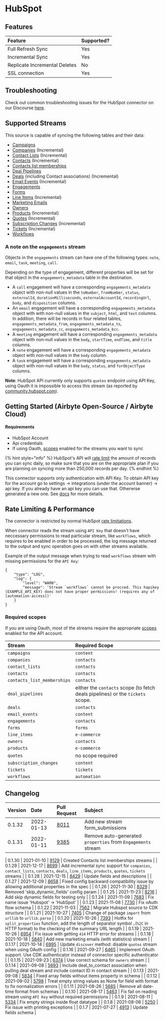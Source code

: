 # HubSpot

## Features

| Feature | Supported? |
| :--- | :--- |
| Full Refresh Sync | Yes |
| Incremental Sync | Yes |
| Replicate Incremental Deletes | No |
| SSL connection | Yes |

## Troubleshooting

Check out common troubleshooting issues for the HubSpot connector on our Discourse [here](https://discuss.airbyte.io/tags/c/connector/11/source-hubspot).

## Supported Streams

This source is capable of syncing the following tables and their data:

* [Campaigns](https://developers.hubspot.com/docs/methods/email/get_campaign_data)
* [Companies](https://developers.hubspot.com/docs/api/crm/companies) \(Incremental\)
* [Contact Lists](http://developers.hubspot.com/docs/methods/lists/get_lists) \(Incremental\)
* [Contacts](https://developers.hubspot.com/docs/methods/contacts/get_contacts) \(Incremental\)
* [Contacts list memberships](https://legacydocs.hubspot.com/docs/methods/contacts/get_contacts)
* [Deal Pipelines](https://developers.hubspot.com/docs/methods/pipelines/get_pipelines_for_object_type)
* [Deals](https://developers.hubspot.com/docs/api/crm/deals) \(including Contact associations\) \(Incremental\)
* [Email Events](https://developers.hubspot.com/docs/methods/email/get_events) \(Incremental\)
* [Engagements](https://legacydocs.hubspot.com/docs/methods/engagements/get-all-engagements)
* [Forms](https://developers.hubspot.com/docs/api/marketing/forms)
* [Line Items](https://developers.hubspot.com/docs/api/crm/line-items) \(Incremental\)
* [Marketing Emails](https://legacydocs.hubspot.com/docs/methods/cms_email/get-all-marketing-email-statistics)
* [Owners](https://developers.hubspot.com/docs/methods/owners/get_owners)
* [Products](https://developers.hubspot.com/docs/api/crm/products) \(Incremental\)
* [Quotes](https://developers.hubspot.com/docs/api/crm/quotes) \(Incremental\)
* [Subscription Changes](https://developers.hubspot.com/docs/methods/email/get_subscriptions_timeline) \(Incremental\)
* [Tickets](https://developers.hubspot.com/docs/api/crm/tickets) \(Incremental\)
* [Workflows](https://legacydocs.hubspot.com/docs/methods/workflows/v3/get_workflows)

### A note on the `engagements` stream
Objects in the `engagements` stream can have one of the following types: `note`, `email`, `task`, `meeting`, `call`.

Depending on the type of engagement, different properties will be set for that object in the `engagements_metadata` table in the destination.

* A `call` engagement will have a corresponding `engagements_metadata` object with non-null values in the `toNumber`, `fromNumber`, `status`, `externalId`, `durationMilliseconds`, `externalAccountId`, `recordingUrl`, `body`, and `disposition` columns.
* An `email` engagement will have a corresponding `engagements_metadata` object with with non-null values in the `subject`, `html`, and `text` columns. In addition, there will be records in four related tables, `engagements_metadata_from`, `engagements_metadata_to`, `engagements_metadata_cc`, `engagements_metadata_bcc`.
* A `meeting` engagement will have a corresponding `engagements_metadata` object with non-null values in the `body`, `startTime`, `endTime`, and `title` columns.
* A `note` engagement will have a corresponding `engagements_metadata` object with non-null values in the `body` column.
* A `task` engagement will have a corresponding `engagements_metadata` object with non-null values in the `body`, `status`, and `forObjectType` columns.


**Note**: HubSpot API currently only supports `quotes` endpoint using API Key, using Oauth it is impossible to access this stream (as reported by [community.hubspot.com](https://community.hubspot.com/t5/APIs-Integrations/Help-with-using-Feedback-CRM-API-and-Quotes-CRM-API/m-p/449104/highlight/true#M44411)).

## Getting Started \(Airbyte Open-Source / Airbyte Cloud\)

#### Requirements

* HubSpot Account
* Api credentials
* If using Oauth, [scopes](https://legacydocs.hubspot.com/docs/methods/oauth2/initiate-oauth-integration#scopes) enabled for the streams you want to sync

{% hint style="info" %}
HubSpot's API will [rate limit](https://developers.hubspot.com/docs/api/usage-details) the amount of records you can sync daily, so make sure that you are on the appropriate plan if you are planning on syncing more than 250,000 records per day.
{% endhint %}

This connector supports only authentication with API Key. To obtain API key for the account go to settings -&gt; integrations \(under the account banner\) -&gt; api key. If you already have an api key you can use that. Otherwise generated a new one. See [docs](https://knowledge.hubspot.com/integrations/how-do-i-get-my-hubspot-api-key) for more details.

## Rate Limiting & Performance

The connector is restricted by normal HubSpot [rate limitations](https://legacydocs.hubspot.com/apps/api_guidelines).

When connector reads the stream using `API Key` that doesn't have neccessary permissions to read particular stream, like `workflows`, which requires to be enabled in order to be processed, the log message returned to the output and sync operation goes on with other streams available.

Example of the output message when trying to read `workflows` stream with missing permissions for the `API Key`:

```text
{
    "type": "LOG",
    "log": {
        "level": "WARN",
        "message": 'Stream `workflows` cannot be procced. This hapikey (EXAMPLE_API_KEY) does not have proper permissions! (requires any of [automation-access])'
    }
}
```

### Required scopes

If you are using Oauth, most of the streams require the appropriate [scopes](https://legacydocs.hubspot.com/docs/methods/oauth2/initiate-oauth-integration#scopes) enabled for the API account.

| Stream | Required Scope |
| :--- | :--- |
| `campaigns` | `content` |
| `companies` | `contacts` |
| `contact_lists` | `contacts` |
| `contacts` | `contacts` |
| `contacts_list_memberships` | `contacts` |
| `deal_pipelines` | either the `contacts` scope \(to fetch deals pipelines\) or the `tickets` scope. |
| `deals` | `contacts` |
| `email_events` | `content` |
| `engagements` | `contacts` |
| `forms` | `forms` |
| `line_items` | `e-commerce` |
| `owners` | `contacts` |
| `products` | `e-commerce` |
| `quotes` | no scope required |
| `subscription_changes` | `content` |
| `tickets` | `tickets` |
| `workflows` | `automation` |

## Changelog

| Version | Date       | Pull Request | Subject                                                                                                                                        |
|:--------|:-----------| :--- |:-----------------------------------------------------------------------------------------------------------------------------------------------|
| 0.1.32  | 2022-01-13 | [8011](https://github.com/airbytehq/airbyte/pull/8011) | Add new stream form_submissions                                                                                   |
| 0.1.31  | 2022-01-11 | [9385](https://github.com/airbytehq/airbyte/pull/9385) | Remove auto-generated `properties` from `Engagements` stream                                                                                   |

| 0.1.30  | 2021-01-10 | [9129](https://github.com/airbytehq/airbyte/pull/9129) | Created Contacts list memberships streams                                                                                                      |
| 0.1.29  | 2021-12-17 | [8699](https://github.com/airbytehq/airbyte/pull/8699) | Add incremental sync support for `companies`, `contact_lists`, `contacts`, `deals`, `line_items`, `products`, `quotes`, `tickets` streams      |
| 0.1.28  | 2021-12-15 | [8429](https://github.com/airbytehq/airbyte/pull/8429) | Update fields and descriptions                                                                                                                 |
| 0.1.27  | 2021-12-09 | [8658](https://github.com/airbytehq/airbyte/pull/8658) | Fixed config backward compatibility issue by allowing additional properties in the spec                                                        |
| 0.1.26  | 2021-11-30 | [8329](https://github.com/airbytehq/airbyte/pull/8329) | Removed 'skip_dynamic_fields' config param                                                                                                     |
| 0.1.25  | 2021-11-23 | [8216](https://github.com/airbytehq/airbyte/pull/8216) | Add skip dynamic fields for testing only                                                                                                       |
| 0.1.24  | 2021-11-09 | [7683](https://github.com/airbytehq/airbyte/pull/7683) | Fix name issue 'Hubspot' -> 'HubSpot'                                                                                                          |
| 0.1.23  | 2021-11-08 | [7730](https://github.com/airbytehq/airbyte/pull/7730) | Fix oAuth flow schema                                                                                                                          |
| 0.1.22  | 2021-11-03 | [7562](https://github.com/airbytehq/airbyte/pull/7562) | Migrate Hubspot source to CDK structure                                                                                                        |
| 0.1.21  | 2021-10-27 | [7405](https://github.com/airbytehq/airbyte/pull/7405) | Change of package `import` from `urllib` to `urllib.parse`                                                                                     |
| 0.1.20  | 2021-10-26 | [7393](https://github.com/airbytehq/airbyte/pull/7393) | Hotfix for `split_properties` function, add the length of separator symbol `,`(`%2C` in HTTP format) to the checking of the summary URL length |
| 0.1.19  | 2021-10-26 | [6954](https://github.com/airbytehq/airbyte/pull/6954) | Fix issue with getting `414` HTTP error for streams                                                                                            |
| 0.1.18  | 2021-10-18 | [5840](https://github.com/airbytehq/airbyte/pull/5840) | Add new marketing emails (with statistics) stream                                                                                              |
| 0.1.17  | 2021-10-14 | [6995](https://github.com/airbytehq/airbyte/pull/6995) | Update `discover` method: disable `quotes` stream when using OAuth config                                                                      |
| 0.1.16  | 2021-09-27 | [6465](https://github.com/airbytehq/airbyte/pull/6465) | Implement OAuth support. Use CDK authenticator instead of connector specific authenticator                                                     |
| 0.1.15  | 2021-09-23 | [6374](https://github.com/airbytehq/airbyte/pull/6374) | Use correct schema for `owners` stream                                                                                                         |
| 0.1.14  | 2021-09-08 | [5693](https://github.com/airbytehq/airbyte/pull/5693) | Include deal\_to\_contact association when pulling deal stream and include contact ID in contact stream                                        |
| 0.1.13  | 2021-09-08 | [5834](https://github.com/airbytehq/airbyte/pull/5834) | Fixed array fields without items property in schema                                                                                            |
| 0.1.12  | 2021-09-02 | [5798](https://github.com/airbytehq/airbyte/pull/5798) | Treat empty string values as None for field with format to fix normalization errors                                                            |
| 0.1.11  | 2021-08-26 | [5685](https://github.com/airbytehq/airbyte/pull/5685) | Remove all date-time format from schemas                                                                                                       |
| 0.1.10  | 2021-08-17 | [5463](https://github.com/airbytehq/airbyte/pull/5463) | Fix fail on reading stream using `API Key` without required permissions                                                                        |
| 0.1.9   | 2021-08-11 | [5334](https://github.com/airbytehq/airbyte/pull/5334) | Fix empty strings inside float datatype                                                                                                        |
| 0.1.8   | 2021-08-06 | [5250](https://github.com/airbytehq/airbyte/pull/5250) | Fix issue with printing exceptions                                                                                                             |
| 0.1.7   | 2021-07-27 | [4913](https://github.com/airbytehq/airbyte/pull/4913) | Update fields schema                                                                                                                           |
